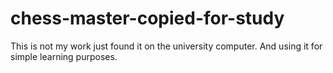 # chess-master-copied-for-study
This is not my work just found it on the university computer. And using it for simple learning purposes.
